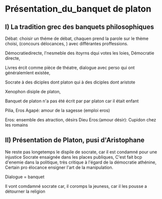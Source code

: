 # Présentation_du_banquet de platon

## I) La tradition grec des banquets philosophiques

Débat: choisir un théme de débat, chaquen prend la parole sur le thème choisi, (concours délocances, ) avec différantes proffessions.

Démocratiedirecte, l'nesmeble des itoyrns dqui votes les loies, Démocratie directe, 

Livres ércit comme pièce de théatre, dialogue avec perso qui ont généralemlent existée, 

Socrate à des diciples dont platon qui à des diciples dont aristote

Xenophon disiple de platon, 

Banquet de platon n'a pas été écrit par par platon car il était enfant

Pilia, Eros Agapé: amour de la sagesse (emploi eros)

Eros: ensemble des atraction, désirs
Dieu Eros:(amour désir): Cupidon chez les romains

## II) Présentation de Platon, pusi d'Aristophane

Ne reste pas longetemps le dispile de socrate, car il est condamné pour une injustice
Socrate ensaignée dans les places publiques,
C'est fait bcp d'enemie dans la politique, très critique à l'égard de la démocratie athénine, Certain pro élocance ensigner l'art de la manipulation.

Dialogue = banquet 

Il vont comdamné socrate car, il coromps la jeuness, car il les pousse a détourner la religion



